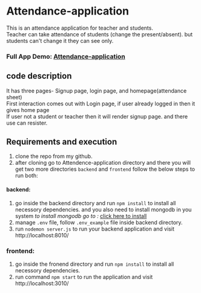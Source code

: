 # Attendance-application
This is an attendance application for teacher and students. <br/>
Teacher can take attendance of students (change the present/absent). but students can't change it they can see only.<br/>

### Full App Demo: <a href="http://3.6.146.241:3010/"> Attendance-application </a>

## code description
It has three pages- Signup page, login page, and homepage(attendance sheet)<br/>
First interaction comes out with Login page, if user already logged in then it gives home page <br/>
If user not a student or teacher then it will render signup page. and there use can resister. <br/>

## Requirements and execution
1. clone the repo from my github. <br/>
2. after cloning go to Attendence-application directory and there you will get two more directories `backend` and `frontend` follow the below steps to run both:

#### backend:
1. go inside the backend directory and run `npm install` to install all necessory dependencies. and you also need to install mongodb in you system <i>to install mongodb go to :</i> <a href="https://docs.mongodb.com/manual/tutorial/install-mongodb-on-ubuntu/" >click here to install</a> <br/>
2. manage `.env` file, follow `.env_example` file inside backend directory. <br/>
3. run `nodemon server.js` to run your backend application and visit http://localhost:8010/

### frontend:
1. go inside the fronend directory and run `npm install` to install all necessory dependencies. <br/>
2. run command `npm start` to run the application and visit http://localhost:3010/
 
